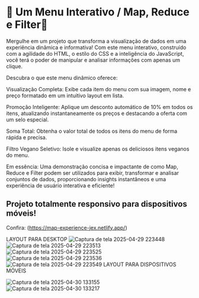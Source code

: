<h1>🚀 Um Menu Interativo / Map, Reduce e Filter🚀</h1>

Mergulhe em um projeto que transforma a visualização de dados em uma experiência dinâmica e informativa! Com este menu interativo, construído com a agilidade do HTML, o estilo do CSS e a inteligência do JavaScript, você terá o poder de manipular e analisar informações com apenas um clique.

Descubra o que este menu dinâmico oferece:

Visualização Completa: Exibe cada item do menu com sua imagem, nome e preço formatado em um intuitivo layout em lista.

Promoção Inteligente: Aplique um desconto automático de 10% em todos os itens, atualizando instantaneamente os preços e destacando a oferta com um selo especial.

Soma Total: Obtenha o valor total de todos os itens do menu de forma rápida e precisa.

Filtro Vegano Seletivo: Isole e visualize apenas os deliciosos itens veganos do menu.

Em essência: Uma demonstração concisa e impactante de como Map, Reduce e Filter podem ser utilizados para exibir, transformar e analisar conjuntos de dados, proporcionando insights instantâneos e uma experiência de usuário interativa e eficiente!

<h2>Projeto totalmente responsivo para dispositivos móveis!</h2>

Confira: (https://map-experience-jex.netlify.app/)


LAYOUT PARA DESKTOP
![Captura de tela 2025-04-29 223448](https://github.com/user-attachments/assets/d401126b-48dd-4fc1-b991-c8b2cd85f121)
![Captura de tela 2025-04-29 223513](https://github.com/user-attachments/assets/9f95af34-3a1b-40db-b3d3-a683607a182f)
![Captura de tela 2025-04-29 223525](https://github.com/user-attachments/assets/08ee8e7f-9086-40de-a6ee-53cbda0056b2)
![Captura de tela 2025-04-29 223536](https://github.com/user-attachments/assets/b698d26c-ce3b-4b72-acb9-008e26ccf8d8)
![Captura de tela 2025-04-29 223549](https://github.com/user-attachments/assets/b35ed8b8-1f0f-4d89-8986-9b9aee8e2f88)
LAYOUT PARA DISPOSITIVOS MÓVEIS

![Captura de tela 2025-04-30 133155](https://github.com/user-attachments/assets/d7084d29-6f49-451e-b41b-be6e65ed9c8b)
![Captura de tela 2025-04-30 133217](https://github.com/user-attachments/assets/fd7c6c50-bec0-4591-a814-12f59454e6e8)

